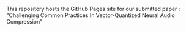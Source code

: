 This repository hosts the GitHub Pages site for our submitted paper : "Challenging Common Practices In Vector-Quantized Neural Audio Compression"